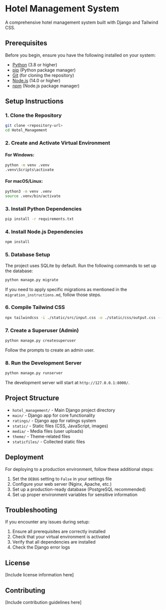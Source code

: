 # Hotel Management System

A comprehensive hotel management system built with Django and Tailwind CSS.

## Prerequisites

Before you begin, ensure you have the following installed on your system:

- [Python](https://www.python.org/downloads/) (3.8 or higher)
- [pip](https://pip.pypa.io/en/stable/installation/) (Python package manager)
- [Git](https://git-scm.com/downloads) (for cloning the repository)
- [Node.js](https://nodejs.org/) (14.0 or higher)
- [npm](https://www.npmjs.com/get-npm) (Node.js package manager)

## Setup Instructions

### 1. Clone the Repository

```bash
git clone <repository-url>
cd Hotel_Management
```

### 2. Create and Activate Virtual Environment

#### For Windows:
```bash
python -m venv .venv
.venv\Scripts\activate
```

#### For macOS/Linux:
```bash
python3 -m venv .venv
source .venv/bin/activate
```

### 3. Install Python Dependencies

```bash
pip install -r requirements.txt
```

### 4. Install Node.js Dependencies

```bash
npm install
```

### 5. Database Setup

The project uses SQLite by default. Run the following commands to set up the database:

```bash
python manage.py migrate
```

If you need to apply specific migrations as mentioned in the `migration_instructions.md`, follow those steps.

### 6. Compile Tailwind CSS

```bash
npx tailwindcss -i ./static/src/input.css -o ./static/css/output.css --watch
```

### 7. Create a Superuser (Admin)

```bash
python manage.py createsuperuser
```

Follow the prompts to create an admin user.

### 8. Run the Development Server

```bash
python manage.py runserver
```

The development server will start at `http://127.0.0.1:8000/`.

## Project Structure

- `hotel_management/` - Main Django project directory
- `main/` - Django app for core functionality
- `ratings/` - Django app for ratings system
- `static/` - Static files (CSS, JavaScript, images)
- `media/` - Media files (user uploads)
- `theme/` - Theme-related files
- `staticfiles/` - Collected static files

## Deployment

For deploying to a production environment, follow these additional steps:

1. Set the `DEBUG` setting to `False` in your settings file
2. Configure your web server (Nginx, Apache, etc.)
3. Set up a production-ready database (PostgreSQL recommended)
4. Set up proper environment variables for sensitive information

## Troubleshooting

If you encounter any issues during setup:

1. Ensure all prerequisites are correctly installed
2. Check that your virtual environment is activated
3. Verify that all dependencies are installed
4. Check the Django error logs

## License

[Include license information here]

## Contributing

[Include contribution guidelines here]

